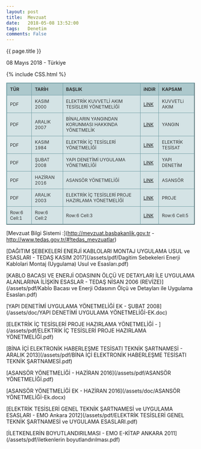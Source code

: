 ```yaml
---
layout: post
title:  Mevzuat
date:   2018-05-08 13:52:00
tags:   Denetim
comments: False
---
```


{{ page.title }}

<p class="meta">08 Mayıs 2018 - Türkiye</p>

{% include CSS.html %}
<style type="text/css">
.tftable {font-size:12px;color:#333333;width:100%;border-width: 1px;border-color: #729ea5;border-collapse: collapse;}
.tftable th {font-size:12px;background-color:#acc8cc;border-width: 1px;padding: 8px;border-style: solid;border-color: #729ea5;text-align:left;}
.tftable tr {background-color:#d4e3e5;}
.tftable td {font-size:12px;border-width: 1px;padding: 8px;border-style: solid;border-color: #729ea5;}
.tftable tr:hover {background-color:#ffffff;}
</style>

<table class="tftable" border="1">
<tr><th>TÜR</th><th>TARİH</th><th>BAŞLIK</th><th>iNDiR</th><th>KAPSAM</th></tr>
<tr><td>PDF</td><td>KASIM 2000</td><td>ELEKTRİK KUVVETLİ AKIM TESİSLERİ YÖNETMELİĞİ</td><td><a href="https://vdemir.github.io/assets/Mevzuat/ELEKTRiK_KUVVETLi_AKIM_TESiSLERi_YONETMELiGi.pdf">LiNK</a>
</td><td>KUVVETLi AKIM</td></tr>
<tr><td>PDF</td><td>ARALIK 2007</td><td>BİNALARIN YANGINDAN KORUNMASI HAKKINDA YÖNETMELİK</td><td><a href="https://vdemir.github.io/assets/Mevzuat/BiNALARIN_YANGINDAN_KORUNMASI_HAKKINDA_YONETMELiK.pdf">LiNK</a></td><td>YANGIN</td></tr>
<tr><td>PDF</td><td>KASIM 1984</td><td>ELEKTRİK İÇ TESİSLERİ YÖNETMELİĞİ</td><td><a href="https://vdemir.github.io/assets/Mevzuat/ELEKTRiK_iC_TESiSLERi_YONETMELiGi.pdf">LiNK</a></td><td>ELEKTRİK TESİSAT</td></tr>
<tr><td>PDF</td><td>ŞUBAT 2008</td><td>YAPI DENETİMİ UYGULAMA YÖNETMELİĞİ</td><td><a href="https://vdemir.github.io/assets/Mevzuat/YAPI_DENETiMi_UYGULAMA_YONETMELiGi.pdf">LiNK</a></td><td>YAPI DENETİM</td></tr>
<tr><td>PDF</td><td>HAZİRAN 2016</td><td>ASANSÖR YÖNETMELİĞİ</td><td><a href="https://vdemir.github.io/assets/Mevzuat/ASANSOR_YONETMELiGi.pdf">LiNK</a></td><td>ASANSÖR</td></tr>
<tr><td>PDF</td><td>ARALIK 2003</td><td>ELEKTRİK İÇ TESİSLERİ PROJE HAZIRLAMA YÖNETMELİĞİ</td><td><a href="https://vdemir.github.io/assets/Mevzuat/ELEKTRiK_iC _TESiSLERi_PROJE_HAZIRLAMA_YONETMELiGi.pdf">LiNK</a></td><td>PROJE</td></tr>
<tr><td>Row:6 Cell:1</td><td>Row:6 Cell:2</td><td>Row:6 Cell:3</td><td><a href="https://vdemir.github.io/assets/Mevzuat/YAPI_DENETiMi_UYGULAMA_YONETMELiGi.pdf">LiNK</a></td><td>Row:6 Cell:5</td></tr>
</table>


[Mevzuat Bilgi Sistemi :](http://mevzuat.basbakanlik.gov.tr - http://www.tedas.gov.tr/#!tedas_mevzuatlar)


[DAĞITIM ŞEBEKELERİ ENERJİ KABLOLARI MONTAJ UYGULAMA USUL ve ESASLARI - TEDAŞ KASIM 2017](/assets/pdf/Dagitim Sebekeleri Enerji Kablolari Montaj (Uygulama) Usul ve Esasları.pdf)

[KABLO BACASI VE ENERJİ ODASININ ÖLÇÜ VE DETAYLARI İLE UYGULAMA ALANLARINA İLİŞKİN ESASLAR - TEDAŞ NİSAN 2006 (REVİZE)](/assets/pdf/Kablo Bacası ve Enerji Odasının Ölçü ve Detayları ile Uygulama Esasları.pdf)

[YAPI DENETİMİ UYGULAMA YÖNETMELİĞİ EK - ŞUBAT 2008](/assets/doc/YAPI DENETİMİ UYGULAMA YÖNETMELİĞİ-EK.doc)


[ELEKTRİK İÇ TESİSLERİ PROJE HAZIRLAMA YÖNETMELİĞİ - ](/assets/pdf/ELEKTRİK İÇ TESİSLERİ PROJE HAZIRLAMA YÖNETMELİĞİ.pdf)

[BİNA İÇİ ELEKTRONİK HABERLEŞME TESİSATI TEKNİK ŞARTNAMESİ - ARALIK 2013](/assets/pdf/BİNA İÇİ ELEKTRONİK HABERLEŞME TESİSATI TEKNİK ŞARTNAMESİ.pdf)

[ASANSÖR YÖNETMELİĞİ - HAZİRAN 2016](/assets/pdf/ASANSÖR YÖNETMELİĞİ.pdf)

[ASANSÖR YÖNETMELİĞİ EK - HAZİRAN 2016](/assets/doc/ASANSÖR YÖNETMELİĞİ-Ek.docx)

[ELEKTRİK TESİSLERİ GENEL TEKNİK ŞARTNAMESİ ve UYGULAMA ESASLARI - EMO Ankara 2012](/assets/pdf/ELEKTRİK TESİSLERİ GENEL TEKNİK ŞARTNAMESİ ve UYGULAMA ESASLARI.pdf)

[İLETKENLERİN BOYUTLANDIRILMASI - EMO E-KİTAP ANKARA 2011](/assets/pdf/iletkenlerin boyutlandırılması.pdf)

~~~
~~~
